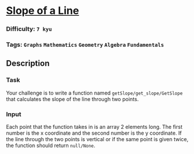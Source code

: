 # [Slope of a Line](https://www.codewars.com/kata/53222010db0eea35ad000001)

### Difficulty: `7 kyu`

### Tags: `Graphs` `Mathematics` `Geometry` `Algebra` `Fundamentals`

## Description

### Task
Your challenge is to write a function named `getSlope/get_slope/GetSlope` that calculates the slope of the line through two points.

### Input
Each point that the function takes in is an array 2 elements long. The first number is the x coordinate and the second number is the y coordinate. If the line through the two points is vertical or if the same point is given twice, the function should return `null/None`.